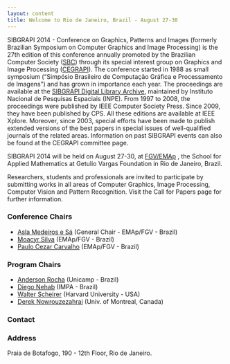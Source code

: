 ```yaml
---
layout: content
title: Welcome to Rio de Janeiro, Brazil - August 27-30
---
```


SIBGRAPI 2014 - Conference on Graphics, Patterns and Images (formerly
Brazilian Symposium on Computer Graphics and Image Processing) is the
27th edition of this conference annually promoted by the Brazilian
Computer Society ([SBC](http://www.sbc.org.br/)) through its special
interest group on Graphics and Image Processing
([CEGRAPI](http://www.imago.ufpr.br/cegrapi/)). The conference started
in 1988 as small symposium (“Simpósio Brasileiro de Computação Gráfica
e Processamento de Imagens”) and has grown in importance each
year. The proceedings are available at the
[SIBGRAPI Digital Library Archive](http://sibgrapi.sid.inpe.br/),
maintained by Instituto Nacional de Pesquisas Espaciais (INPE). From
1997 to 2008, the proceedings were published by IEEE Computer Society
Press. Since 2009, they have been published by CPS. All these editions
are available at IEEE Xplore. Moreover, since 2003, special efforts
have been made to publish extended versions of the best papers in
special issues of well-qualified journals of the related
areas. Information on past SIBGRAPI events can also be found at the
CEGRAPI committee page.

SIBGRAPI 2014 will be held on August 27-30, at
[FGV/EMAp](http://emap.fgv.br/) , the School for Applied Mathematics
at Getulio Vargas Foundation in Rio de Janeiro, Brazil.

Researchers, students and professionals are invited to participate by
submitting works in all areas of Computer Graphics, Image Processing,
Computer Vision and Pattern Recognition. Visit the Call for Papers
page for further information.

### Conference Chairs

- [Asla Medeiros e Sá](http://emap.fgv.br/people/asla.sa.html) (General Chair - EMAp/FGV - Brazil)
- [Moacyr Silva](http://emap.fgv.br/people/moacyr.silva.html) (EMAp/FGV - Brazil) 
- [Paulo Cezar Carvalho](http://emap.fgv.br/people/paulo.carvalho.html) (EMAp/FGV - Brazil) 

### Program Chairs

- [Anderson Rocha](http://www.ic.unicamp.br/~rocha/) (Unicamp - Brazil) 
- [Diego Nehab](http://w3.impa.br/~diego/) (IMPA - Brazil) 
- [Walter Scheirer](http://www.wjscheirer.com/) (Harvard University - USA)  
- [Derek Nowrouzezahrai](http://www.iro.umontreal.ca/~derek/) (Univ. of Montreal, Canada)  

### Contact

<p><script type='text/javascript'>var a = new Array('sibgrapi2014','@gmail.com');document.write("<a href='mailto:"+a[0]+a[1]+"'>"+a[0]+a[1]+"</a>");</script></p>

### Address

Praia de Botafogo, 190 - 12th Floor, Rio de Janeiro.

